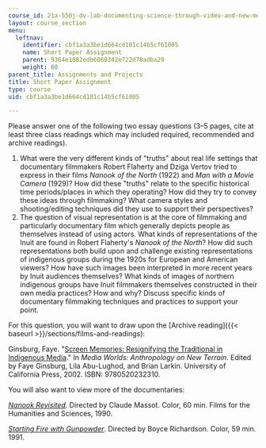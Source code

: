```yaml
---
course_id: 21a-550j-dv-lab-documenting-science-through-video-and-new-media-fall-2012
layout: course_section
menu:
  leftnav:
    identifier: cbf1a3a3be1d664cd181c14b5cf61005
    name: Short Paper Assignment
    parent: 9364e1082edb6069342e722d78adba29
    weight: 60
parent_title: Assignments and Projects
title: Short Paper Assignment
type: course
uid: cbf1a3a3be1d664cd181c14b5cf61005

---
```


Please answer one of the following two essay questions (3–5 pages, cite at least three class readings which may included required, recommended and archive readings).

1.  What were the very different kinds of "truths" about real life settings that documentary filmmakers Robert Flaherty and Dziga Vertov tried to express in their films _Nanook of the North_ (1922) and _Man with a Movie Camera_ (1929)? How did these "truths" relate to the specific historical time periods/places in which they operating? How did they try to convey these ideas through filmmaking? What camera styles and shooting/editing techniques did they use to support their perspectives?
2.  The question of visual representation is at the core of filmmaking and particularly documentary film which generally depicts people as themselves instead of using actors. What kinds of representations of the Inuit are found in Robert Flaherty's _Nanook of the North_? How did such representations both build upon and challenge existing representations of indigenous groups during the 1920s for European and American viewers? How have such images been interpreted in more recent years by Inuit audiences themselves? What kinds of images of northern indigenous groups have Inuit filmmakers themselves constructed in their own media practices? How and why? Discuss specific kinds of documentary filmmaking techniques and practices to support your point.

For this question, you will want to draw upon the [Archive reading]({{< baseurl >}}/sections/films-and-readings):

Ginsburg, Faye. "[Screen Memories: Resignifying the Traditional in Indigenous Media](https://as.nyu.edu/content/dam/nyu-as/faculty/documents/Ginsburg-ScreenMemories.pdf)." In _Media Worlds: Anthropology on New Terrain_. Edited by Faye Ginsburg, Lila Abu-Lughod, and Brian Larkin. University of California Press, 2002. ISBN: 9780520232310.

You will also want to view more of the documentaries:

[_Nanook Revisited_](http://ffh.films.com/PreviewClip.aspx?id=2983&trackingID=BVL). Directed by Claude Massot. Color, 60 min. Films for the Humanities and Sciences, 1990.

[_Starting Fire with Gunpowder_](http://icarusfilms.com/cat97/p-s/startfir.html). Directed by Boyce Richardson. Color, 59 min. 1991.
